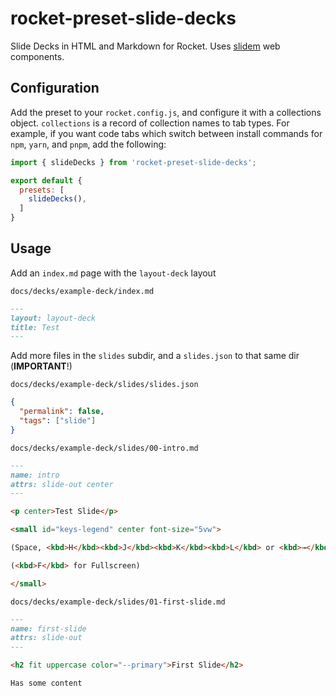 # rocket-preset-slide-decks

Slide Decks in HTML and Markdown for Rocket. Uses [slidem](https://github.com/ruphin/slidem) web components.

## Configuration

Add the preset to your `rocket.config.js`, and configure it with a collections object. `collections` is a record of collection names to tab types. For example, if you want code tabs which switch between install commands for `npm`, `yarn`, and `pnpm`, add the following:

```js
import { slideDecks } from 'rocket-preset-slide-decks';

export default {
  presets: [
    slideDecks(),
  ]
}
```

## Usage

Add an `index.md` page with the `layout-deck` layout

`docs/decks/example-deck/index.md`

~~~markdown
---
layout: layout-deck
title: Test
---
~~~

Add more files in the `slides` subdir, and a `slides.json` to that same dir (**IMPORTANT**!)

`docs/decks/example-deck/slides/slides.json`
```json
{
  "permalink": false,
  "tags": ["slide"]
}
```

`docs/decks/example-deck/slides/00-intro.md`

~~~markdown
---
name: intro
attrs: slide-out center
---

<p center>Test Slide</p>

<small id="keys-legend" center font-size="5vw">

(Space, <kbd>H</kbd><kbd>J</kbd><kbd>K</kbd><kbd>L</kbd> or <kbd>→</kbd><kbd>←</kbd> Keys to Navigate)

(<kbd>F</kbd> for Fullscreen)

</small>
~~~

`docs/decks/example-deck/slides/01-first-slide.md`

~~~markdown
---
name: first-slide
attrs: slide-out
---

<h2 fit uppercase color="--primary">First Slide</h2>

Has some content
~~~

